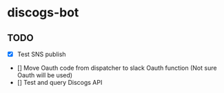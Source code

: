 # discogs-bot

## TODO
- [x] Test SNS publish
- [] Move Oauth code from dispatcher to slack Oauth function (Not sure Oauth will be used)
- [] Test and query Discogs API